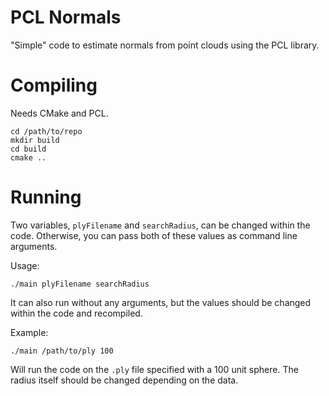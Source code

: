 # PCL Normals

"Simple" code to estimate normals from point clouds using the PCL library.

# Compiling

Needs CMake and PCL.

```
cd /path/to/repo
mkdir build
cd build
cmake ..
```

# Running
Two variables, `plyFilename` and `searchRadius`, can be changed within the code. Otherwise, you can pass both of these values as command line arguments.

Usage:
```
./main plyFilename searchRadius
```
It can also run without any arguments, but the values should be changed within the code and recompiled.

Example:
```
./main /path/to/ply 100
```
Will run the code on the `.ply` file specified with a 100 unit sphere. The radius itself should be changed depending on the data.
